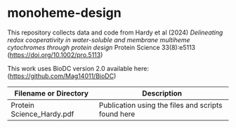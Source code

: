 # monoheme-design
This repository collects data and code from Hardy et al (2024) <i>Delineating redox cooperativity in water-soluble and membrane multiheme cytochromes through protein design</i> Protein Science 33(8):e5113 (https://doi.org/10.1002/pro.5113)

This work uses BioDC version 2.0 available here: (https://github.com/Mag14011/BioDC)

| Filename or Directory | Description |
|-----------------------|-------------|
|Protein Science_Hardy.pdf| Publication using the files and scripts found here|

